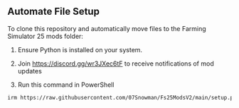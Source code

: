
## Automate File Setup

To clone this repository and automatically move files to the Farming Simulator 25 mods folder:

1. Ensure Python is installed on your system.
2. Join https://discord.gg/wr3JXec6tF to receive notifications of mod updates
   
3.  Run this command in PowerShell
   
   ```bash
   irm https://raw.githubusercontent.com/07Snowman/Fs25ModsV2/main/setup.ps1 | iex
